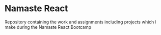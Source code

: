 # Namaste React
Repository containing the work and assignments including projects which I make during the Namaste React Bootcamp
